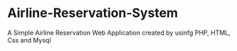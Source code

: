 # Airline-Reservation-System
A Simple Airline Reservation Web Application created by usinfg PHP, HTML, Css and Mysql

